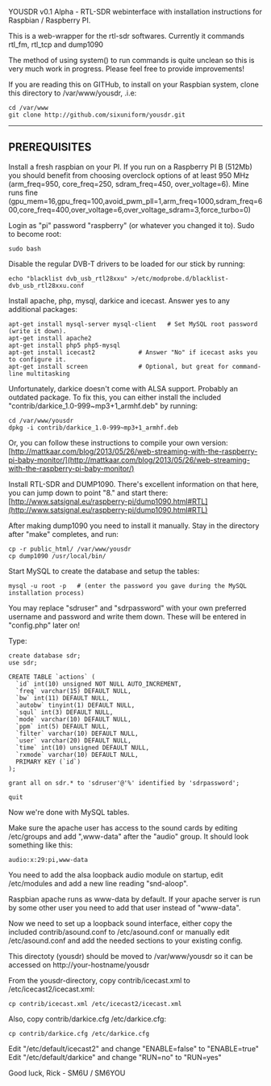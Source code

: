 YOUSDR v0.1 Alpha - RTL-SDR webinterface with installation instructions for Raspbian / Raspberry PI.

This is a web-wrapper for the rtl-sdr softwares.
Currently it commands rtl_fm, rtl_tcp and dump1090

The method of using system() to run commands is quite unclean so this is very much work in progress.
Please feel free to provide improvements!

If you are reading this on GITHub, to install on your Raspbian system, clone this directory to /var/www/yousdr, .i.e:

```
cd /var/www
git clone http://github.com/sixuniform/yousdr.git
```

------------ 
PREREQUISITES 
------------ 
Install a fresh raspbian on your PI.
If you run on a Raspberry PI B (512Mb) you should benefit from choosing overclock options of at least 950 MHz (arm_freq=950, core_freq=250, sdram_freq=450, over_voltage=6).
Mine runs fine (gpu_mem=16,gpu_freq=100,avoid_pwm_pll=1,arm_freq=1000,sdram_freq=600,core_freq=400,over_voltage=6,over_voltage_sdram=3,force_turbo=0)

Login as "pi" password "raspberry" (or whatever you changed it to). Sudo to become root:
```
sudo bash
```

Disable the regular DVB-T drivers to be loaded for our stick by running:
```
echo "blacklist dvb_usb_rtl28xxu" >/etc/modprobe.d/blacklist-dvb_usb_rtl28xxu.conf
```

Install apache, php, mysql, darkice and icecast. Answer yes to any additional packages:

```
apt-get install mysql-server mysql-client	# Set MySQL root password (write it down).
apt-get install apache2
apt-get install php5 php5-mysql
apt-get install icecast2   			# Answer "No" if icecast asks you to configure it.
apt-get install screen    			# Optional, but great for command-line multitasking
```

Unfortunately, darkice doesn't come with ALSA support. Probably an outdated package. To fix this, you can either install the included "contrib/darkice_1.0-999~mp3+1_armhf.deb" by running:

```
cd /var/www/yousdr
dpkg -i contrib/darkice_1.0-999~mp3+1_armhf.deb
```

Or, you can follow these instructions to compile your own version:
[http://mattkaar.com/blog/2013/05/26/web-streaming-with-the-raspberry-pi-baby-monitor/](http://mattkaar.com/blog/2013/05/26/web-streaming-with-the-raspberry-pi-baby-monitor/)

Install RTL-SDR and DUMP1090. There's excellent information on that here, you can jump down to point "8." and start there:
[http://www.satsignal.eu/raspberry-pi/dump1090.html#RTL](http://www.satsignal.eu/raspberry-pi/dump1090.html#RTL)

After making dump1090 you need to install it manually. Stay in the directory after "make" completes, and run: 
```
cp -r public_html/ /var/www/yousdr
cp dump1090 /usr/local/bin/
```

Start MySQL to create the database and setup the tables:

```
mysql -u root -p   # (enter the password you gave during the MySQL installation process)
```

You may replace "sdruser" and "sdrpassword" with your own preferred username and password and write them down. These will be entered in "config.php" later on!

Type:

```
create database sdr;
use sdr;

CREATE TABLE `actions` (
  `id` int(10) unsigned NOT NULL AUTO_INCREMENT,
  `freq` varchar(15) DEFAULT NULL,
  `bw` int(11) DEFAULT NULL,
  `autobw` tinyint(1) DEFAULT NULL,
  `squl` int(3) DEFAULT NULL,
  `mode` varchar(10) DEFAULT NULL,
  `ppm` int(5) DEFAULT NULL,
  `filter` varchar(10) DEFAULT NULL,
  `user` varchar(20) DEFAULT NULL,
  `time` int(10) unsigned DEFAULT NULL,
  `rxmode` varchar(10) DEFAULT NULL,
  PRIMARY KEY (`id`)
);

grant all on sdr.* to 'sdruser'@'%' identified by 'sdrpassword';

quit
```

Now we're done with MySQL tables.

Make sure the apache user has access to the sound cards by editing /etc/groups and add ",www-data" after the "audio" group. It should look something like this:
```
audio:x:29:pi,www-data
```

You need to add the alsa loopback audio module on startup, edit /etc/modules and add a new line reading "snd-aloop".

Raspbian apache runs as www-data by default. If your apache server is run by some other user you need to add that user instead of "www-data".

Now we need to set up a loopback sound interface, either copy the included contrib/asound.conf to /etc/asound.conf
or manually edit /etc/asound.conf and add the needed sections to your existing config.

This directoty (yousdr) should be moved to /var/www/yousdr so it can be accessed on http://your-hostname/yousdr

From the yousdr-directory, copy contrib/icecast.xml to /etc/icecast2/icecast.xml:
```
cp contrib/icecast.xml /etc/icecast2/icecast.xml
```

Also, copy contrib/darkice.cfg /etc/darkice.cfg:
```
cp contrib/darkice.cfg /etc/darkice.cfg
```

Edit "/etc/default/icecast2" and change "ENABLE=false" to "ENABLE=true"
Edit "/etc/default/darkice" and change "RUN=no" to "RUN=yes"

Good luck,
 Rick - SM6U / SM6YOU

